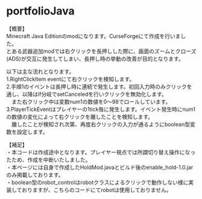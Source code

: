 # portfolioJava

【概要】  
Minecraft Java Editionのmodになります。CurseForgeにて作成を行いました。  
とある武器追加modでは右クリックを長押しした際に、画面のズームとクローズ(ADS)が交互に発生してしまい、長押し時の挙動の改善が目的となります。

以下は主な流れとなります。  
1.RightClickItem eventにて右クリックを検知します。  
2.手順1のイベントは長押し時に連続で発生します。初回入力時のみクリックを通し、以降はif分岐でsetCanceledを行いクリックを無効化します。  
　また右クリック中は変数num1の数値を0～98でロールしています。  
3.PlayerTickEventはプレイヤーの1tick毎に発生します。イベント発生時にnum1の数値の変化によって右クリックを離したことを検知します。  
　離したことが検知され次第、再度右クリックの入力が通るようにboolean型変数を設定します。

 【補足】  
 ・本コードは作成途中となります。プレイヤー視点では所謂切り替え操作になったため、作成を中断いたしました。  
 ・本ページには自身で作成したHoldMod.javaとビルド後のenable_hold-1.0.jarのみ掲載しております。  
 ・boolean型のrobot_controlはrobotクラスによるクリックで動作しない様に実装しておりますが、こちらのコードにてrobotは使用しておりません。  
